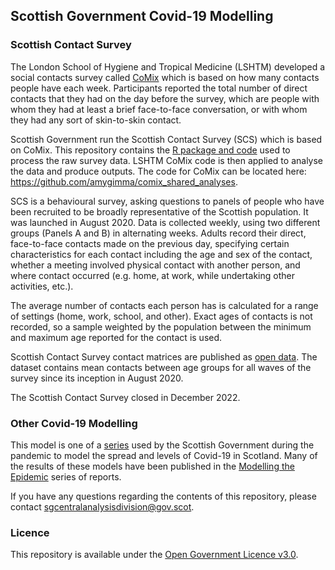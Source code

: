 
## Scottish Government Covid-19 Modelling

### Scottish Contact Survey

The London School of Hygiene and Tropical Medicine (LSHTM) developed a social
contacts survey called
[CoMix](https://cmmid.github.io/topics/covid19/comix-reports.html) which
is based on how many contacts people have each week. Participants
reported the total number of direct contacts that they had on the day
before the survey, which are people with whom they had at least a brief
face-to-face conversation, or with whom they had any sort of
skin-to-skin contact.

Scottish Government run the Scottish Contact Survey (SCS) which is based
on CoMix. This repository contains the [R package and code](scs-package.md) used to process
the raw survey data. LSHTM CoMix code is then applied to analyse the data
and produce outputs. The code for CoMix can be located
here: <https://github.com/amygimma/comix_shared_analyses>. 

SCS is a behavioural survey, asking questions to panels of people who
have been recruited to be broadly representative of the Scottish
population. It was launched in August 2020. Data is collected weekly,
using two different groups (Panels A and B) in alternating weeks. Adults
record their direct, face-to-face contacts made on the previous day,
specifying certain characteristics for each contact including the age
and sex of the contact, whether a meeting involved physical contact with
another person, and where contact occurred (e.g. home, at work, while
undertaking other activities, etc.).

The average number of contacts each person has is calculated for a range
of settings (home, work, school, and other). Exact ages of contacts is
not recorded, so a sample weighted by the population between the minimum
and maximum age reported for the contact is used.

Scottish Contact Survey contact matrices are published as [open data](http://statistics.gov.scot/data/scottish-contact-survey-contact-matrices). The dataset contains mean contacts between age groups for all waves of the survey since its inception in August 2020.

The Scottish Contact Survey closed in December 2022.


### Other Covid-19 Modelling

This model is one of a
[series](https://github.com/search?q=topic%3Ac19-modelling+org%3ADataScienceScotland+fork%3Atrue)
used by the Scottish Government during the pandemic to model the spread
and levels of Covid-19 in Scotland. Many of the results of these models
have been published in the [Modelling the
Epidemic](https://www.gov.scot/collections/coronavirus-covid-19-modelling-the-epidemic/)
series of reports.

If you have any questions regarding the contents of this repository,
please contact <sgcentralanalysisdivision@gov.scot>.

### Licence

This repository is available under the [Open Government Licence
v3.0](http://www.nationalarchives.gov.uk/doc/open-government-licence/version/3/).
